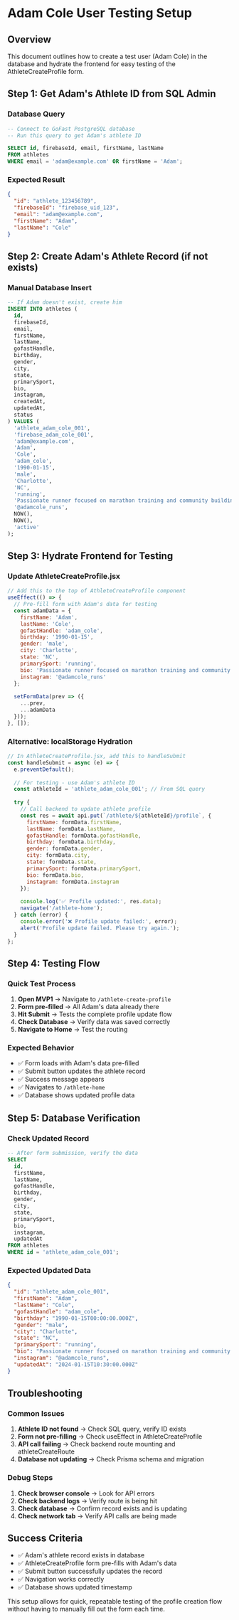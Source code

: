 # Adam Cole User Testing Setup

## Overview
This document outlines how to create a test user (Adam Cole) in the database and hydrate the frontend for easy testing of the AthleteCreateProfile form.

## Step 1: Get Adam's Athlete ID from SQL Admin

### Database Query
```sql
-- Connect to GoFast PostgreSQL database
-- Run this query to get Adam's athlete ID

SELECT id, firebaseId, email, firstName, lastName 
FROM athletes 
WHERE email = 'adam@example.com' OR firstName = 'Adam';
```

### Expected Result
```json
{
  "id": "athlete_123456789",
  "firebaseId": "firebase_uid_123",
  "email": "adam@example.com",
  "firstName": "Adam",
  "lastName": "Cole"
}
```

## Step 2: Create Adam's Athlete Record (if not exists)

### Manual Database Insert
```sql
-- If Adam doesn't exist, create him
INSERT INTO athletes (
  id,
  firebaseId,
  email,
  firstName,
  lastName,
  gofastHandle,
  birthday,
  gender,
  city,
  state,
  primarySport,
  bio,
  instagram,
  createdAt,
  updatedAt,
  status
) VALUES (
  'athlete_adam_cole_001',
  'firebase_adam_cole_001',
  'adam@example.com',
  'Adam',
  'Cole',
  'adam_cole',
  '1990-01-15',
  'male',
  'Charlotte',
  'NC',
  'running',
  'Passionate runner focused on marathon training and community building.',
  '@adamcole_runs',
  NOW(),
  NOW(),
  'active'
);
```

## Step 3: Hydrate Frontend for Testing

### Update AthleteCreateProfile.jsx
```javascript
// Add this to the top of AthleteCreateProfile component
useEffect(() => {
  // Pre-fill form with Adam's data for testing
  const adamData = {
    firstName: 'Adam',
    lastName: 'Cole',
    gofastHandle: 'adam_cole',
    birthday: '1990-01-15',
    gender: 'male',
    city: 'Charlotte',
    state: 'NC',
    primarySport: 'running',
    bio: 'Passionate runner focused on marathon training and community building.',
    instagram: '@adamcole_runs'
  };
  
  setFormData(prev => ({
    ...prev,
    ...adamData
  }));
}, []);
```

### Alternative: localStorage Hydration
```javascript
// In AthleteCreateProfile.jsx, add this to handleSubmit
const handleSubmit = async (e) => {
  e.preventDefault();
  
  // For testing - use Adam's athlete ID
  const athleteId = 'athlete_adam_cole_001'; // From SQL query
  
  try {
    // Call backend to update athlete profile
    const res = await api.put(`/athlete/${athleteId}/profile`, {
      firstName: formData.firstName,
      lastName: formData.lastName,
      gofastHandle: formData.gofastHandle,
      birthday: formData.birthday,
      gender: formData.gender,
      city: formData.city,
      state: formData.state,
      primarySport: formData.primarySport,
      bio: formData.bio,
      instagram: formData.instagram
    });
    
    console.log('✅ Profile updated:', res.data);
    navigate('/athlete-home');
  } catch (error) {
    console.error('❌ Profile update failed:', error);
    alert('Profile update failed. Please try again.');
  }
};
```

## Step 4: Testing Flow

### Quick Test Process
1. **Open MVP1** → Navigate to `/athlete-create-profile`
2. **Form pre-filled** → All Adam's data already there
3. **Hit Submit** → Tests the complete profile update flow
4. **Check Database** → Verify data was saved correctly
5. **Navigate to Home** → Test the routing

### Expected Behavior
- ✅ Form loads with Adam's data pre-filled
- ✅ Submit button updates the athlete record
- ✅ Success message appears
- ✅ Navigates to `/athlete-home`
- ✅ Database shows updated profile data

## Step 5: Database Verification

### Check Updated Record
```sql
-- After form submission, verify the data
SELECT 
  id,
  firstName,
  lastName,
  gofastHandle,
  birthday,
  gender,
  city,
  state,
  primarySport,
  bio,
  instagram,
  updatedAt
FROM athletes 
WHERE id = 'athlete_adam_cole_001';
```

### Expected Updated Data
```json
{
  "id": "athlete_adam_cole_001",
  "firstName": "Adam",
  "lastName": "Cole",
  "gofastHandle": "adam_cole",
  "birthday": "1990-01-15T00:00:00.000Z",
  "gender": "male",
  "city": "Charlotte",
  "state": "NC",
  "primarySport": "running",
  "bio": "Passionate runner focused on marathon training and community building.",
  "instagram": "@adamcole_runs",
  "updatedAt": "2024-01-15T10:30:00.000Z"
}
```

## Troubleshooting

### Common Issues
1. **Athlete ID not found** → Check SQL query, verify ID exists
2. **Form not pre-filling** → Check useEffect in AthleteCreateProfile
3. **API call failing** → Check backend route mounting and athleteCreateRoute
4. **Database not updating** → Check Prisma schema and migration

### Debug Steps
1. **Check browser console** → Look for API errors
2. **Check backend logs** → Verify route is being hit
3. **Check database** → Confirm record exists and is updating
4. **Check network tab** → Verify API calls are being made

## Success Criteria
- ✅ Adam's athlete record exists in database
- ✅ AthleteCreateProfile form pre-fills with Adam's data
- ✅ Submit button successfully updates the record
- ✅ Navigation works correctly
- ✅ Database shows updated timestamp

This setup allows for quick, repeatable testing of the profile creation flow without having to manually fill out the form each time.
